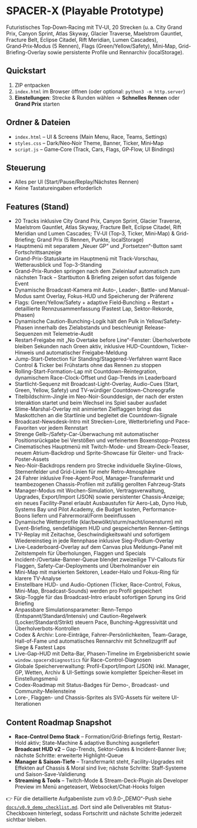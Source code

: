 # SPACER‑X (Playable Prototype)
Futuristisches Top‑Down‑Racing mit TV‑UI, 20 Strecken (u. a. City Grand Prix, Canyon Sprint, Atlas Skyway, Glacier Traverse, Maelstrom Gauntlet, Fracture Belt, Eclipse Citadel, Rift Meridian, Lumen Cascades), Grand‑Prix‑Modus (5 Rennen), Flags (Green/Yellow/Safety), Mini‑Map, Grid-Briefing-Overlay sowie persistente Profile und Rennarchiv (localStorage).

## Quickstart
1. ZIP entpacken
2. `index.html` im Browser öffnen (oder optional: `python3 -m http.server`)
3. **Einstellungen**: Strecke & Runden wählen → **Schnelles Rennen** oder **Grand Prix** starten

## Ordner & Dateien
- `index.html` – UI & Screens (Main Menu, Race, Teams, Settings)
- `styles.css` – Dark/Neo‑Noir Theme, Banner, Ticker, Mini‑Map
- `script.js` – Game‑Core (Track, Cars, Flags, GP‑Flow, UI Bindings)

## Steuerung
- Alles per UI (Start/Pause/Replay/Nächstes Rennen)
- Keine Tastatureingaben erforderlich

## Features (Stand)
- 20 Tracks inklusive City Grand Prix, Canyon Sprint, Glacier Traverse, Maelstrom Gauntlet, Atlas Skyway, Fracture Belt, Eclipse Citadel, Rift Meridian und Lumen Cascades; TV‑UI (Top‑3, Ticker, Mini‑Map) & Grid-Briefing; Grand Prix (5 Rennen, Punkte, localStorage)
- Hauptmenü mit separatem „Neuer GP“ und „Fortsetzen“-Button samt Fortschrittsanzeige
- Grand-Prix-Statuskarte im Hauptmenü mit Track-Vorschau, Wetterausblick und Top-3-Standing
- Grand-Prix-Runden springen nach dem Zieleinlauf automatisch zum nächsten Track – Startbutton & Briefing zeigen sofort das folgende Event
- Dynamische Broadcast-Kamera mit Auto-, Leader-, Battle- und Manual-Modus samt Overlay, Fokus-HUD und Speicherung der Präferenz
- Flags: Green/Yellow/Safety + adaptive Field‑Bunching + Restart + detaillierte Rennzusammenfassung (Fastest Lap, Sektor-Rekorde, Phasen)
- Dynamische Caution-Bunching-Logik hält den Pulk in Yellow/Safety-Phasen innerhalb des Zielabstands und beschleunigt Release-
  Sequenzen mit Telemetrie-Audit
- Restart‑Freigabe mit „No Overtake before Line“-Fenster: Überholverbote bleiben Sekunden nach Green aktiv, inklusive HUD-Countdown, Ticker-Hinweis und automatischer Freigabe-Meldung
- Jump-Start-Detection für Standing/Staggered-Verfahren warnt Race Control & Ticker bei Frühstarts ohne das Rennen zu stoppen
- Rolling-Start-Formation-Lap mit Countdown-Reintegration, dynamischem Race-Clock-Offset und Gap-Trends im Leaderboard
- Startlicht-Sequenz mit Broadcast-Light-Overlay, Audio-Cues (Start, Green, Yellow, Safety) und TV-würdiger Countdown-Choreografie
- Titelbildschirm-Jingle im Neo-Noir-Sounddesign, der nach der ersten Interaktion startet und beim Wechsel ins Spiel sauber ausfadet
- Slime-Marshal-Overlay mit animierten Zielflaggen bringt das Maskottchen an die Startlinie und begleitet die Countdown-Signale
- Broadcast-Newsdesk-Intro mit Strecken-Lore, Wetterbriefing und Pace-Favoriten vor jedem Rennstart
- Strenge Gelb-/Safety-Car-Überwachung mit automatischer Positionsrückgabe bei Verstößen und verfeinertem Boxenstopp-Prozess
- Cinematisches Hauptmenü mit Twitch-Mode- und Stream-Deck-Teaser, neuem Atrium-Backdrop und Sprite-Showcase für Gleiter- und Track-Poster-Assets
- Neo-Noir-Backdrops rendern pro Strecke individuelle Skyline-Glows, Sternenfelder und Grid-Linien für mehr Retro-Atmosphäre
- 24 Fahrer inklusive Free-Agent-Pool, Manager-Transfermarkt und teambezogenen Chassis-Profilen mit zufällig gerollten Fahrzeug-Stats
- Manager-Modus mit Wochen-Simulation, Vertragsverwaltung, Upgrades, Export/Import (JSON) sowie persistenter Chassis-Anzeige; ein neues Facility-Panel erlaubt Ausbaustufen für Aero-Lab, Dyno Hub, Systems Bay und Pilot Academy, die Budget kosten, Performance-Boons liefern und Fahrermoral/Form beeinflussen
- Dynamische Wetterprofile (klar/bewölkt/sturm/nacht/ionensturm) mit Event-Briefing, sendefähigem HUD und gespeicherten Rennen-Settings
- TV-Replay mit Zeitachse, Geschwindigkeitswahl und sofortigem Wiedereinstieg in jede Rennphase inklusive Sieg-Podium-Overlay
- Live-Leaderboard-Overlay auf dem Canvas plus Meldungs-Panel mit Zeitstempeln für Überholungen, Flaggen und Specials
- Incident-/Overtake-Banner-Queue blendet zweizeilige TV-Callouts für Flaggen, Safety-Car-Deployments und Überholmanöver ein
- Mini-Map mit markierten Sektoren, Leader-Halo und Fokus-Ring für klarere TV-Analyse
- Einstellbare HUD- und Audio-Optionen (Ticker, Race-Control, Fokus, Mini-Map, Broadcast-Sounds) werden pro Profil gespeichert
- Skip-Toggle für das Broadcast-Intro erlaubt sofortigen Sprung ins Grid Briefing
- Anpassbare Simulationsparameter: Renn-Tempo (Entspannt/Standard/Intensiv) und Caution-Regelwerk (Locker/Standard/Strikt) steuern
  Pace, Bunching-Aggressivität und Überholverbots-Kontrollen
- Codex & Archiv: Lore-Einträge, Fahrer-Persönlichkeiten, Team-Garage, Hall-of-Fame und automatisches Rennarchiv mit Schnellzugriff auf Siege & Fastest Laps
- Live-Gap-HUD mit Delta-Bar, Phasen-Timeline im Ergebnisbericht sowie `window.spacerxDiagnostics` für Race-Control-Diagnosen
- Globale Speicherverwaltung: Profil-Export/Import (JSON) inkl. Manager, GP, Wetten, Archiv & UI-Settings sowie kompletter Speicher-Reset im Einstellungsmenü
- Codex-Roadmap mit Status-Badges für Demo-, Broadcast- und Community-Meilensteine
- Lore-, Flaggen- und Chassis-Sprites als SVG-Assets für weitere UI-Iterationen

## Content Roadmap Snapshot
- **Race-Control Demo Stack** – Formation/Grid-Briefings fertig, Restart-Hold aktiv; State-Machine & adaptive Bunching ausgeliefert
- **Broadcast HUD v2** – Gap-Trends, Sektor-Gates & Incident-Banner live; nächste Schritte: erweiterte Highlight-Queue
- **Manager & Saison-Tiefe** – Transfermarkt steht, Facility-Upgrades mit Effekten auf Chassis & Moral sind live; nächste Schritte: Staff-Systeme und Saison-Save-Validierung
- **Streaming & Tools** – Twitch-Mode & Stream-Deck-Plugin als Developer Preview im Menü angeteasert, Websocket/Chat-Hooks folgen

👉 Für die detaillierte Aufgabenliste zum v0.9.0-„DEMO“-Push siehe [`docs/v0.9_demo_checklist.md`](docs/v0.9_demo_checklist.md). Dort sind alle Deliverables mit Status-Checkboxen hinterlegt, sodass Fortschritt und nächste Schritte jederzeit sichtbar bleiben.
